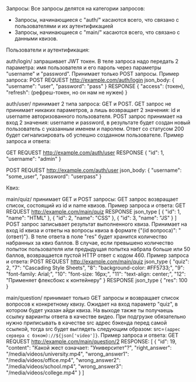 Запросы:
Все запросы делятся на категории запросов:

- Запросы, начинающиеся с "auth/" касаются всего, что связано с пользователями и их аутентификацией
- Запросы, начинающиеся с "main/" касаются всего, что связано с данными квизов.


Пользователи и аутентификация:

auth/login/ запрашивает JWT токен. В теле запроса надо передать 2 параметра: имя пользователя и его пароль через параметры "username" и "password". Принимает только POST запросы. Пример запроса:
POST REQUEST http://example.com/auth/login
json_body:
{
"username": "user", 
"password": "pass"
}
RESPONSE
{
"access": (токен), 
"refresh": (рефреш-токен, но он нам не нужен)
}

auth/user/ принимает 2 типа запроса: GET и POST. GET запрос не принимает никаких параметров, а лишь возвращает 2 значения: id и username авторизованного пользователя. POST запрос принимает на вход 2 значения: username и password, в результате будет создан новый пользователь с указанным именем и паролем. Ответ со статусом 200 будет сигнализировать об успешно созданном пользователе. Пример запроса и ответа:

GET REQUEST http://example.com/auth/user
RESPONSE
{
    "id": 1,
    "username": "admin"
}

POST REQUEST http://example.com/auth/user
json_body:
{
    "username": "some_user",
    "password": "userpass"
}

Квиз:

main/quiz/ принимает GET и POST запросы:
GET запрос возвращает список, состоящий из id и name квизов. Пример запроса и ответа:
GET REQUEST http://example.com/main/quiz
RESPONSE json_type 
[
    {
        "id": 1,
        "name": "HTML"
    },
    {
        "id": 2,
        "name": "CSS"
    },
    {
        "id": 3,
        "name": "JS"
    }
]
POST запрос записывает результат выполненного квиза. Принимает на вход id квиза и ответы на вопросы квиза в формате {"(id вопроса)": "(ответ)"}. В теле ответа в поле "res" будет хранится количество набранных за квиз баллов. В случае, если превышено количество попыток пользователя или предыдущая попытка набрала больше или 50 баллов, возвращается пустой HTTP ответ с кодом 460. Пример запроса и ответа:
POST REQUEST http://example.com/main/quiz
json_type
{
    "quiz": 2,
    "7": "Cascading Style Sheets",
    "8": "background-color: #FF5733;",
    "9": "font-family: Arial;",
    "10": "font-size: 16px;",
    "11": "text-align: center;",
    "12": "Применяет флексбокс к контейнеру"
}
RESPONSE
json_type
{
    "res": 100
}

main/question/ принимает только GET запросы и возвращает список вопросов к конкретному квизу. Ожидает на вход параметр "quiz", в котором будет указан айди квиза. На выходе также ты получаешь ссылку варианты ответа в качестве видео. При подгрузке обязательно нужно приписывать в качестве src адрес бэкенда перед самой ссылкой, тогда src будет выглядеть следующим образом: src=`(адрес сервера с бэком)://${json['video']}`. Пример запроса и ответа:
GET REQUEST http://example.com/main/question/2
RESPONSE:
[
    {
        "id": 19,
        "content": "Какой жест означает: \"Университет\"?",
        "right_answer": "/media/videos/university.mp4",
        "wrong_answer1": "/media/videos/office.mp4",
        "wrong_answer2": "/media/videos/school.mp4",
        "wrong_answer3": "/media/videos/college.mp4"
    }
]








